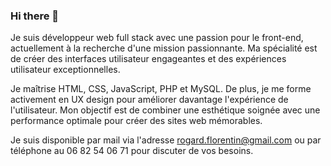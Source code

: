 ### Hi there 👋

Je suis développeur web full stack avec une passion pour le front-end, actuellement à la recherche d'une mission passionnante. Ma spécialité est de créer des interfaces utilisateur engageantes et des expériences utilisateur exceptionnelles.

Je maîtrise HTML, CSS, JavaScript, PHP et MySQL. De plus, je me forme activement en UX design pour améliorer davantage l'expérience de l'utilisateur. Mon objectif est de combiner une esthétique soignée avec une performance optimale pour créer des sites web mémorables.

Je suis disponible par mail via l'adresse rogard.florentin@gmail.com ou par téléphone au 06 82 54 06 71 pour discuter de vos besoins.
